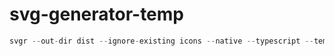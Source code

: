 # svg-generator-temp

```ts
svgr --out-dir dist --ignore-existing icons --native --typescript --template temp.js --filename-case kebab --index-template index-temp.js
```
